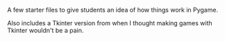 A few starter files to give students an idea of how things work in Pygame.

Also includes a Tkinter version from when I thought making games with Tkinter wouldn't be a pain.